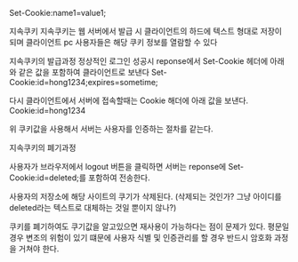 Set-Cookie:name1=value1;


지속쿠키
지속쿠키는 웹 서버에서 발급 시 클라이언트의 하드에 텍스트 형대로 저장이 되며
클라이언트 pc 사용자들은 해당 쿠키 정보를 열람할 수 있다

  
지속쿠키의 발급과정
정상적인 로그인 성공시 
reponse에서 
Set-Cookie 헤더에 아래와 같은 값을 포함하여 클라이언트로 보낸다
Set-Cookie:id=hong1234;expires=sometime;

다시 클라이언트에서 서버에 접속할때는 
Cookie 해더에 아래 값을 보낸다.
Cookie:id=hong1234

위 쿠키값을 사용해서 서버는 사용자를 인증하는 절차를 같는다.

지속쿠키의 폐기과정

사용자가 브라우저에서 logout 버튼을 클릭하면
서버는 reponse에
Set-Cookie:id=deleted;를 포함하여 전송한다.

사용자의 저장소에 해당 사이트의 쿠기가 삭제된다.
(삭제되는 것인가? 그냥 아이디를 deleted라는 텍스트로 대체하는 것일 뿐이지 않나?)

쿠키를 폐기하여도 쿠기값을 알고있으면 재사용이 가능하다는 점이 문제가 있다.
평문일 경우 변조의 위험이 있기 떄문에 사용자 식별 및 인증관리를 할 경우 반드시 암호화 과정을 
거쳐야 한다.
